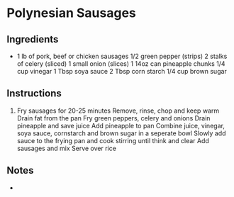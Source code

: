 # Polynesian Sausages

## Ingredients

- 1 lb of pork, beef or chicken sausages
1/2 green pepper (strips)
2 stalks of celery (sliced)
1 small onion (slices)
1 14oz can pineapple chunks
1/4 cup vinegar
1 Tbsp soya sauce
2 Tbsp corn starch
1/4 cup brown sugar

## Instructions

1. Fry sausages for 20-25 minutes
Remove, rinse, chop and keep warm
Drain fat from the pan
Fry green peppers, celery and onions
Drain pineapple and save juice
Add pineapple to pan
Combine juice, vinegar, soya sauce, cornstarch and brown sugar in a seperate bowl
Slowly add sauce to the frying pan and cook stirring until think and clear
Add sausages and mix
Serve over rice

## Notes

- 